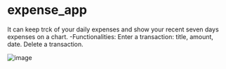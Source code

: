 # expense_app
  It can keep trck of your daily expenses and show your recent seven days expenses on a chart.
  -Functionalities:
    Enter a transaction:
      title, amount, date.
    Delete a transaction.
    
![image](https://user-images.githubusercontent.com/58225491/233124367-7374699f-74a0-4409-9338-e118c1df26bf.png)

